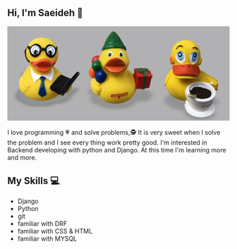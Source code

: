 ## Hi, I'm Saeideh &#128075;
![tell your problem to duck](duck.jpg)

I love programming &#128151; and solve problems,&#128373; It is very sweet when I solve the problem and I see every thing work pretty good. I'm interested in Backend developing with python and Django. At this time I'm learning more and more. 

## My Skills &#128187;
+ Django
+ Python
+ git
+ familiar with DRF
+ familiar with CSS & HTML
+ familiar with MYSQL

